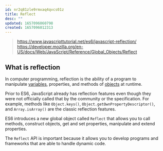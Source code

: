 ```yaml
---
id: nr2q81zle9rmxaq4qvcs01z
title: Reflect
desc: ""
updated: 1657096060798
created: 1657096012313
---
```


> https://www.javascripttutorial.net/es6/javascript-reflection/  
> https://developer.mozilla.org/en-US/docs/Web/JavaScript/Reference/Global_Objects/Reflect

## What is reflection

In computer programming, reflection is the ability of a program to manipulate [variables](https://www.javascripttutorial.net/javascript-variables/), properties, and methods of [objects](https://www.javascripttutorial.net/javascript-objects/) at runtime.

Prior to ES6, JavaScript already has reflection features even though they were not officially called that by the community or the specification. For example, methods like `Object.keys()`, `Object.getOwnPropertyDescriptor()`, and `Array.isArray()` are the classic reflection features.

ES6 introduces a new global object called `Reflect` that allows you to call methods, construct objects, get and set properties, manipulate and extend properties.

The `Reflect` API is important because it allows you to develop programs and frameworks that are able to handle dynamic code.
